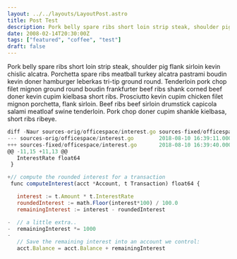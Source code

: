 ```yaml
---
layout: ../../layouts/LayoutPost.astro
title: Post Test
description: Pork belly spare ribs short loin strip steak, shoulder pig flank sirloin kevin chislic alcatra.
date: 2008-02-14T20:30:00Z
tags: ["featured", "coffee", "test"]
draft: false
---
```


Pork belly spare ribs short loin strip steak, shoulder pig flank sirloin kevin chislic alcatra. Porchetta spare ribs meatball turkey alcatra pastrami boudin kevin doner hamburger leberkas tri-tip ground round. Tenderloin pork chop filet mignon ground round boudin frankfurter beef ribs shank corned beef doner kevin cupim kielbasa short ribs. Prosciutto kevin cupim chicken filet mignon porchetta, flank sirloin. Beef ribs beef sirloin drumstick capicola salami meatloaf swine tenderloin. Pork chop doner cupim shankle kielbasa, short ribs ribeye.

```javascript
diff -Naur sources-orig/officespace/interest.go sources-fixed/officespace/interest.go
--- sources-orig/officespace/interest.go        2018-08-10 16:39:11.000000000 -0400
+++ sources-fixed/officespace/interest.go       2018-08-10 16:39:40.000000000 -0400
@@ -11,15 +11,13 @@
   InterestRate float64
 }

+// compute the rounded interest for a transaction
 func computeInterest(acct *Account, t Transaction) float64 {

   interest := t.Amount * t.InterestRate
   roundedInterest := math.Floor(interest*100) / 100.0
   remainingInterest := interest - roundedInterest

-  // a little extra..
-  remainingInterest *= 1000
-
   // Save the remaining interest into an account we control:
   acct.Balance = acct.Balance + remainingInterest
```
